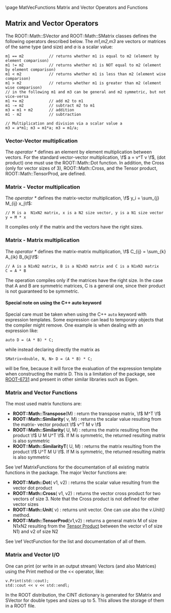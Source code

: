 \page MatVecFunctions Matrix and Vector Operators and Functions


## Matrix and Vector Operators

The ROOT::Math::SVector and ROOT::Math::SMatrix classes defines the following operators described below. The _m1,m2,m3_ are vectors or matrices of the same type (and size) and _a_ is a scalar value:

~~~ {.cpp}
m1 == m2           // returns whether m1 is equal to m2 (element by element comparison)
m1 != m2           // returns whether m1 is NOT equal to m2 (element by element comparison)
m1 < m2            // returns whether m1 is less than m2 (element wise comparison)
m1 > m2            // returns whether m1 is greater than m2 (element wise comparison)
// in the following m1 and m3 can be general and m2 symmetric, but not vice-versa
m1 += m2           // add m2 to m1
m1 -= m2           // subtract m2 to m1
m3 = m1 + m2       // addition
m1 - m2            // subtraction

// Multiplication and division via a scalar value a
m3 = a*m1; m3 = m1*a; m3 = m1/a;
~~~


### Vector-Vector multiplication

The _operator *_ defines an element by element multiplication between vectors. For the standard vector-vector multiplication, \f$ a = v^T v \f$, (dot product) one must use the ROOT::Math::Dot function. In addition, the Cross (only for vector sizes of 3), ROOT::Math::Cross, and the Tensor product, ROOT::Math::TensorProd, are defined.

### Matrix - Vector multiplication

The _operator *_ defines the matrix-vector multiplication, \f$ y_i = \sum_{j} M_{ij} x_j\f$:

~~~ {.cpp}
// M is a  N1xN2 matrix, x is a N2 size vector, y is a N1 size vector
y = M * x
~~~


It compiles only if the matrix and the vectors have the right sizes.

### Matrix - Matrix multiplication

The _operator *_ defines the matrix-matrix multiplication, \f$ C_{ij} = \sum_{k} A_{ik} B_{kj}\f$:

~~~ {.cpp}
// A is a N1xN2 matrix, B is a N2xN3 matrix and C is a N1xN3 matrix
C = A * B
~~~


The operation compiles only if the matrices have the right size. In the case that A and B are symmetric matrices, C is a general one, since their product is not guaranteed to be symmetric.

#### Special note on using the C++ auto keyword 

Special care must be taken when using the C++ ``auto`` keyword with expression templates. Some expression can lead to temporary objects that the compiler might remove. One example is when dealing with an expression like: 

~~~ {.cpp}
auto D = (A * B) * C; 
~~~

while instead declaring directly the matrix as 

~~~ {.cpp}
SMatrix<double, N, N> D = (A * B) * C; 
~~~

will be fine, because it will force the evaluation of the expression template when constructing the matrix D. 
This is a limitation of the package, see [ROOT-6731](https://sft.its.cern.ch/jira/browse/ROOT-6371) and present in other similar libraries such as Eigen.

### Matrix and Vector Functions

The most used matrix functions are:

*   **ROOT::Math::Transpose**(M) : return the transpose matrix, \f$ M^T \f$
*   **ROOT::Math::Similarity**( v, M) : returns the scalar value resulting from the matrix- vector product \f$ v^T M v \f$
*   **ROOT::Math::Similarity**( U, M) : returns the matrix resulting from the product \f$ U M U^T \f$. If M is symmetric, the returned resulting matrix is also symmetric
*   **ROOT::Math::SimilarityT**( U, M) : returns the matrix resulting from the product \f$ U^T M U \f$. If M is symmetric, the returned resulting matrix is also symmetric

See \ref MatrixFunctions for the documentation of all existing matrix functions in the package.
The major Vector functions are:

*   **ROOT::Math::Dot**( v1, v2) : returns the scalar value resulting from the vector dot product
*   **ROOT::Math::Cross**( v1, v2) : returns the vector cross product for two vectors of size 3\. Note that the Cross product is not defined for other vector sizes
*   **ROOT::Math::Unit**( v) : returns unit vector. One can use also the _v.Unit()_ method.
*   **ROOT::Math::TensorProd**(v1,v2) : returns a general matrix M of size N1xN2 resulting from the [Tensor Product](http://en.wikipedia.org/wiki/Tensor_product) between the vector v1 of size N1) and v2 of size N2

See \ref VectFunction for the list and documentation of all of them.

### Matrix and Vector I/O

One can print (or write in an output stream) Vectors (and also Matrices) using the Print method or the << operator, like:

~~~ {.cpp}
v.Print(std::cout);
std::cout << v << std::endl;
~~~


In the ROOT distribution, the CINT dictionary is generated for SMatrix and SVector for double types and sizes up to 5\. This allows the storage of them in a ROOT file.

